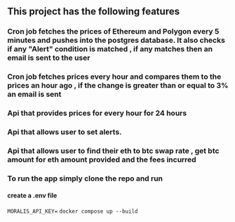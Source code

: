 ## This project has the following features

### Cron job fetches the prices of Ethereum and Polygon every 5 minutes and pushes into the postgres database. It also checks if any "Alert" condition is matched , if any matches then an email is sent to the user

### Cron job fetches prices every hour and compares them to the prices an hour ago , if the change is greater than or equal to 3% an email is sent

### Api that provides prices for every hour for 24 hours

### Api that allows user to set alerts.

### Api that allows user to find their eth to btc swap rate , get btc amount for eth amount provided and the fees incurred

### To run the app simply clone the repo and run
#### create a .env file
  `MORALIS_API_KEY=` 
  `docker compose up --build`

